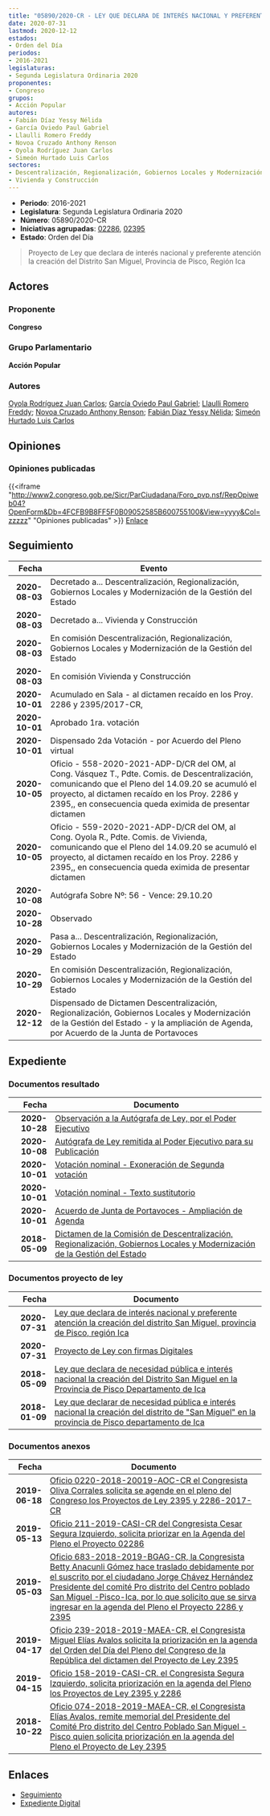 ```yaml
---
title: "05890/2020-CR - LEY QUE DECLARA DE INTERÉS NACIONAL Y PREFERENTE ATENCIÓN LA CREACIÓN DEL DISTRITO SAN MIGUEL, PROVINCIA DE PISCO, REGIÓN ICA"
date: 2020-07-31
lastmod: 2020-12-12
estados:
- Orden del Día
periodos:
- 2016-2021
legislaturas:
- Segunda Legislatura Ordinaria 2020
proponentes:
- Congreso
grupos:
- Acción Popular
autores:
- Fabián Díaz Yessy Nélida
- García Oviedo Paul Gabriel
- Llaulli Romero Freddy
- Novoa Cruzado Anthony Renson
- Oyola Rodríguez Juan Carlos
- Simeón Hurtado Luis Carlos
sectores:
- Descentralización, Regionalización, Gobiernos Locales y Modernización de la Gestión del Estado
- Vivienda y Construcción
---
```

- **Periodo**: 2016-2021
- **Legislatura**: Segunda Legislatura Ordinaria 2020
- **Número**: 05890/2020-CR
- **Iniciativas agrupadas**: [02286](../../02200/02286), [02395](../../02300/02395)
- **Estado**: Orden del Día

> Proyecto de Ley que declara de interés nacional y preferente atención la creación del Distrito San Miguel, Provincia de Pisco, Región Ica


## Actores

### Proponente

**Congreso**

### Grupo Parlamentario

**Acción Popular**

### Autores

[Oyola Rodríguez Juan Carlos](mailto:mailto:joyola@congreso.gob.pe); [García Oviedo Paul Gabriel](mailto:mailto:pgarcia@congreso.gob.pe); [Llaulli Romero Freddy](mailto:mailto:fllaulli@congreso.gob.pe); [Novoa Cruzado Anthony Renson](mailto:mailto:anovoa@congreso.gob.pe); [Fabián Díaz Yessy Nélida](mailto:mailto:yfabian@congreso.gob.pe); [Simeón Hurtado Luis Carlos](mailto:mailto:lsimeon@congreso.gob.pe)

## Opiniones

### Opiniones publicadas

{{<iframe "http://www2.congreso.gob.pe/Sicr/ParCiudadana/Foro_pvp.nsf/RepOpiweb04?OpenForm&Db=4FCFB9B8FF5F0B09052585B600755100&View=yyyy&Col=zzzzz" "Opiniones publicadas" >}}
[Enlace](http://www2.congreso.gob.pe/Sicr/ParCiudadana/Foro_pvp.nsf/RepOpiweb04?OpenForm&Db=4FCFB9B8FF5F0B09052585B600755100&View=yyyy&Col=zzzzz)


## Seguimiento

| Fecha | Evento |
|------:|--------|
| **2020-08-03** | Decretado a... Descentralización, Regionalización, Gobiernos Locales y Modernización de la Gestión del Estado |
| **2020-08-03** | Decretado a... Vivienda y Construcción |
| **2020-08-03** | En comisión Descentralización, Regionalización, Gobiernos Locales y Modernización de la Gestión del Estado |
| **2020-08-03** | En comisión Vivienda y Construcción |
| **2020-10-01** | Acumulado en Sala - al dictamen recaído en los Proy. 2286 y 2395/2017-CR, |
| **2020-10-01** | Aprobado 1ra. votación |
| **2020-10-01** | Dispensado 2da Votación - por Acuerdo del Pleno virtual |
| **2020-10-05** | Oficio - 558-2020-2021-ADP-D/CR del OM, al Cong. Vásquez T., Pdte. Comis. de Descentralización, comunicando que el Pleno del 14.09.20 se acumuló el proyecto, al dictamen recaído en los Proy. 2286 y 2395,, en consecuencia queda eximida de presentar dictamen |
| **2020-10-05** | Oficio - 559-2020-2021-ADP-D/CR del OM, al Cong. Oyola R., Pdte. Comis. de Vivienda, comunicando que el Pleno del 14.09.20 se acumuló el proyecto, al dictamen recaído en los Proy. 2286 y 2395,, en consecuencia queda eximida de presentar dictamen |
| **2020-10-08** | Autógrafa Sobre Nº: 56 - Vence: 29.10.20 |
| **2020-10-28** | Observado |
| **2020-10-29** | Pasa a... Descentralización, Regionalización, Gobiernos Locales y Modernización de la Gestión del Estado |
| **2020-10-29** | En comisión Descentralización, Regionalización, Gobiernos Locales y Modernización de la Gestión del Estado |
| **2020-12-12** | Dispensado de Dictamen Descentralización, Regionalización, Gobiernos Locales y Modernización de la Gestión del Estado - y la ampliación de Agenda, por Acuerdo de la Junta de Portavoces |

## Expediente

### Documentos resultado

| Fecha | Documento |
|------:|-----------|
| **2020-10-28** | [Observación a la Autógrafa de Ley, por el Poder Ejecutivo](https://leyes.congreso.gob.pe/Documentos/2016_2021/Observacion_a_la_Autografa/OBAU02286-20201028.pdf) |
| **2020-10-08** | [Autógrafa de Ley remitida al Poder Ejecutivo para su Publicación](https://leyes.congreso.gob.pe/Documentos/2016_2021/Autografas/Ley_y_de_Resolucion_Legislativa/AU02286-20201008.pdf) |
| **2020-10-01** | [Votación nominal - Exoneración de Segunda votación](http://www.leyes.congreso.gob.pe/Documentos/2016_2021/Asistencia_y_Votacion/Proyectos_de_Ley/Votacion_Nominal/VNESV02286-20201001.pdf) |
| **2020-10-01** | [Votación nominal - Texto sustitutorio](http://www.leyes.congreso.gob.pe/Documentos/2016_2021/Asistencia_y_Votacion/Proyectos_de_Ley/Votacion_Nominal/VNTS02286-20201001.pdf) |
| **2020-10-01** | [Acuerdo de Junta de Portavoces - Ampliación de Agenda](https://leyes.congreso.gob.pe/Documentos/2016_2021/Acuerdos/Junta_Portavoces/AJP-02286_20201001.pdf) |
| **2018-05-09** | [Dictamen de la Comisión de Descentralización, Regionalización, Gobiernos Locales y Modernización de la Gestión del Estado](http://www.leyes.congreso.gob.pe/Documentos/2016_2021/Dictamenes/Proyectos_de_Ley/02286DC08MAY20180509.pdf) |

### Documentos proyecto de ley

| Fecha | Documento |
|------:|-----------|
| **2020-07-31** | [Ley que declara de interés nacional y preferente atención la creación del distrito San Miguel, provincia de Pisco, región Ica](http://www.leyes.congreso.gob.pe/Documentos/2016_2021/Proyectos_de_Ley_y_de_Resoluciones_Legislativas/PL05890-20200731.pdf) |
| **2020-07-31** | [Proyecto de Ley con firmas Digitales](http://www.leyes.congreso.gob.pe/Documentos/2016_2021/Proyectos_de_Ley_y_de_Resoluciones_Legislativas/Proyectos_Firmas_digitales/PL05890.pdf) |
| **2018-05-09** | [Ley que declara de necesidad pública e interés nacional la creación del Distrito San Miguel en la Provincia de Pisco Departamento de Ica](http://www.leyes.congreso.gob.pe/Documentos/2016_2021/Proyectos_de_Ley_y_de_Resoluciones_Legislativas/PL0239520180206.pdf) |
| **2018-01-09** | [Ley que declarar de necesidad pública e interés nacional la creación del distrito de "San Miguel" en la provincia de Pisco departamento de Ica](http://www.leyes.congreso.gob.pe/Documentos/2016_2021/Proyectos_de_Ley_y_de_Resoluciones_Legislativas/PL0228620180109.pdf) |

### Documentos anexos

| Fecha | Documento |
|------:|-----------|
| **2019-06-18** | [Oficio 0220-2018-20019-AOC-CR el Congresista Oliva Corrales solicita se agende en el pleno del Congreso los Proyectos de Ley 2395 y 2286-2017-CR](http://www.leyes.congreso.gob.pe/Documentos/2016_2021/Oficios/Congresistas/OFICIO-0220-2018-2019-AOC-CR.pdf) |
| **2019-05-13** | [Oficio 211-2019-CASI-CR del Congresista Cesar Segura Izquierdo, solicita priorizar en la Agenda del Pleno el Proyecto 02286](http://www.leyes.congreso.gob.pe/Documentos/2016_2021/Oficios/Congresistas/OFICIO-211-2019-CASI-CR.pdf) |
| **2019-05-03** | [Oficio 683-2018-2019-BGAG-CR, la Congresista Betty Anacunli Gómez hace traslado debidamente por el suscrito por el ciudadano Jorge Chávez Hernández Presidente del comité Pro distrito del Centro poblado San Miguel -Pisco-Ica, por lo que solicito que se sirva ingresar en la agenda del Pleno el Proyecto 2286 y 2395](http://www.leyes.congreso.gob.pe/Documentos/2016_2021/Oficios/Congresistas/OFICIO-683-2018-2019-BGAG-CR.pdf) |
| **2019-04-17** | [Oficio 239-2018-2019-MAEA-CR, el Congresista Miguel Elías Avalos solicita la priorización en la agenda del Orden del Día del Pleno del Congreso de la República del dictamen del Proyecto de Ley 2395](http://www.leyes.congreso.gob.pe/Documentos/2016_2021/Oficios/Congresistas/OFICIO-239-2018-2019-MAEA-CR.pdf) |
| **2019-04-15** | [Oficio 158-2019-CASI-CR. el Congresista Segura Izquierdo, solicita priorización en la agenda del Pleno los Proyectos de Ley 2395 y 2286](http://www.leyes.congreso.gob.pe/Documentos/2016_2021/Oficios/Congresistas/OFICIO-158-2019-CASI-CR.pdf) |
| **2018-10-22** | [Oficio 074-2018-2019-MAEA-CR, el Congresista Elías Avalos, remite memorial del Presidente del Comité Pro distrito del Centro Poblado San Miguel - Pisco quien solicita priorización en la agenda del Pleno el Proyecto de Ley 2395](http://www.leyes.congreso.gob.pe/Documentos/2016_2021/Oficios/Congresistas/OFICIO-074-2018-2019-MAEA-CR.pdf) |

## Enlaces

- [Seguimiento](http://www2.congreso.gob.pe/Sicr/TraDocEstProc/CLProLey2016.nsf/f7fff46988ca05b1052578e100829cc7/1a02a107df7cc531052585b60078299e?OpenDocument)
- [Expediente Digital](http://www2.congreso.gob.pe/Sicr/TraDocEstProc/Expvirt_2011.nsf/visbusqptramdoc1621/05890?opendocument)

